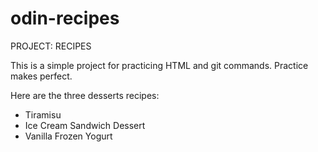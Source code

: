 # odin-recipes
PROJECT: RECIPES

This is a simple project for practicing HTML and git commands. Practice makes perfect.

Here are the three desserts recipes:
- Tiramisu
- Ice Cream Sandwich Dessert
- Vanilla Frozen Yogurt

